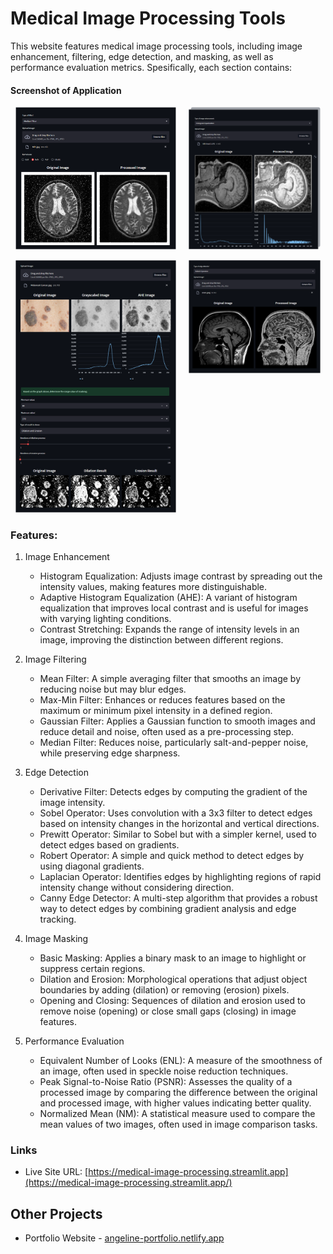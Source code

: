 # Medical Image Processing Tools

This website features medical image processing tools, including image enhancement, filtering, edge detection, and masking, as well as performance evaluation metrics. Spesifically, 
each section contains:

#### Screenshot of Application
<p align="center">
  <img src="./assets/overview-1.png" alt="Image Overview-1" width="51%" />
   &nbsp;&nbsp;&nbsp;
  <img src="./assets/overview-2.png" alt="Image Overview-1" width="42%" />
</p>

<p align="center">
  <img src="./assets/overview-4.png" alt="Image Overview-3" width="51%" />
   &nbsp;&nbsp;&nbsp;
  <img src="./assets/overview-3.png" alt="Image Overview-4" width="42%" align="top" />
</p>

### Features:

1. Image Enhancement
   - Histogram Equalization: Adjusts image contrast by spreading out the intensity values, making features more distinguishable.
   - Adaptive Histogram Equalization (AHE): A variant of histogram equalization that improves local contrast and is useful for images with varying lighting conditions.
   - Contrast Stretching: Expands the range of intensity levels in an image, improving the distinction between different regions.
 
2. Image Filtering
   - Mean Filter: A simple averaging filter that smooths an image by reducing noise but may blur edges.
   - Max-Min Filter: Enhances or reduces features based on the maximum or minimum pixel intensity in a defined region.
   - Gaussian Filter: Applies a Gaussian function to smooth images and reduce detail and noise, often used as a pre-processing step.
   - Median Filter: Reduces noise, particularly salt-and-pepper noise, while preserving edge sharpness.

3. Edge Detection
   - Derivative Filter: Detects edges by computing the gradient of the image intensity.
   - Sobel Operator: Uses convolution with a 3x3 filter to detect edges based on intensity changes in the horizontal and vertical directions.
   - Prewitt Operator: Similar to Sobel but with a simpler kernel, used to detect edges based on gradients.
   - Robert Operator: A simple and quick method to detect edges by using diagonal gradients.
   - Laplacian Operator: Identifies edges by highlighting regions of rapid intensity change without considering direction.
   - Canny Edge Detector: A multi-step algorithm that provides a robust way to detect edges by combining gradient analysis and edge tracking.

4. Image Masking
   - Basic Masking: Applies a binary mask to an image to highlight or suppress certain regions.
   - Dilation and Erosion: Morphological operations that adjust object boundaries by adding (dilation) or removing (erosion) pixels.
   - Opening and Closing: Sequences of dilation and erosion used to remove noise (opening) or close small gaps (closing) in image features.

5. Performance Evaluation
   - Equivalent Number of Looks (ENL): A measure of the smoothness of an image, often used in speckle noise reduction techniques.
   - Peak Signal-to-Noise Ratio (PSNR): Assesses the quality of a processed image by comparing the difference between the original and processed image, with higher values indicating better quality.
   - Normalized Mean (NM): A statistical measure used to compare the mean values of two images, often used in image comparison tasks.


### Links
- Live Site URL: [https://medical-image-processing.streamlit.app](https://medical-image-processing.streamlit.app/)

## Other Projects
- Portfolio Website - [angeline-portfolio.netlify.app](https://angeline-portfolio.netlify.app)
